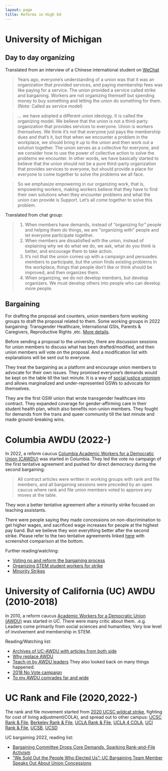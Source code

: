 ```yaml
---
layout: page
title: Reforms in High Ed
---
```

# University of Michigan
## Day to day organizing
Translated from an interview of a Chinese international student on [WeChat](https://mp.weixin.qq.com/s/pbvTme21a56J3418GFQt3Q)
>Years ago, everyone’s understanding of a union was that it was an organization that provided services, and paying membership fees was like paying for a service. The union provided a service called strike and bargaining. Workers are not organizing themself but spending money to buy something and letting the union do something for them.  (Note: Called as service model)

>... we have adopted a different union ideology. It is called the organizing model. We believe that the union is not a third-party organization that provides services to everyone. Union is workers themselves. We think it’s not that everyone just pays the membership dues and that’s it, but that when we encounter a problem in the workplace, we should bring it up to the union and then work out a solution together. The union serves as a collective for everyone, and we consider how to use the power of collective action to solve the problems we encounter. In other words, we have basically started to believe that the union should not be a pure third-party organization that provides services to everyone, but should provide a place for everyone to come together to solve the problems we all face.

>So we emphasize empowering in our organizing work, that is, empowering workers, making workers believe that they have to find their own solutions when they encounter problems and what the union can provide is Support. Let’s all come together to solve this problem.

Translated from chat group:
>1. When members have demands, instead of “organizing for” people and helping them do things, we are "organizing with" people and let everyone participate together.
>2. When members are dissatisfied with the union, instead of explaining why we do what we do, we ask, what do you think is better, and encourage them to take action.
>3. It’s not that the union comes up with a campaign and persuades members to participate, but the union finds existing problems in the workplace, things that people don’t like or think should be improved, and then organizes them.
>4. When organizing, we do not develop members, but develop organizers. We must develop others into people who can develop more people.

## Bargaining
For drafting the proposal and counters, union members form working groups to draft the proposal related to them. Some working groups in 2022 bargaining: Transgender Healthcare, International GSIs, Parents & Caregivers, Reproductive Rights ,etc. [More details](https://www.geo3550.org/wp-content/uploads/2022/11/Bargaining-Platform-Guide.pdf).

Before sending a proposal to the university, there are discussion sessions for union members to discuss what has been drafted/modified, and then union members will vote on the proposal. And a modification list with explanations will be sent out to everyone.

They treat the bargaining as a platform and encourage union members to advocate for their own issues. They promised everyone’s demands would be kept on the table till the last minute. It is a way of [social justice unionism](https://socialistworker.org/2015/05/18/the-meaning-of-social-justice-unionism) and allows marginalized and under-represented GSWs to advocate for themselves.

They are the first GSW union that wrote transgender healthcare into contract. They expanded coverage for gender-affirming care in their student health plan, which also benefits non-union members. They fought for demands from the trans and queer community till the last minute and made ground-breaking wins. 

# Columbia AWDU (2022-)
In 2022, a reform caucus [Columbia Academic Workers for a Democratic Union (CAWDU)](https://twitter.com/C_AWDU) was started in Columbia.
They led the vote no campaign of the first tentative agreement and pushed for direct democracy during the second bargaining:

>All contract articles were written in working groups with rank and file members, and all bargaining sessions were preceded by an open caucus where rank and file union members voted to approve any moves at the table.

They won a better tentative agreement after a minority strike focused on teaching assistants.

There were people saying they made concessions on non-discrimination to get higher wages, and sacrificed wage increases for people at the highest pay band. But we believe they won everything better after the second strike. Please refer to the two tentative agreements linked [here](https://rc-usc.github.io/2023-11-27-Voting-no/#Questions) with screenshot comparison at the bottom.

Further reading/watching:
* [Voting no and reform the bargaining process](https://spectrejournal.com/a-tale-of-two-strikes/)
* [Organizing STEM student workers for strike](https://jacobin.com/2023/01/columbia-university-student-workers-strike-democratic-union-stem)
* [Minority Strikes](https://www.youtube.com/watch?v=RhOkHfZGgY0&t=2257s)


# University of California (UC) AWDU (2010-2018)
In 2010, a reform caucus [Academic Workers for a Democratic Union (AWDU)](https://awdudotnet.wordpress.com/about/) was started in UC.
There were many critic about them. .e.g. Leaders come primarily from social sciences and humanities; Very low level of involvement and membership in STEM.

Reading/Watching list:
* [Archives of UC-AWDU with articles from both side](https://livinghistory.as.ucsb.edu/tag/awdu/)
* [Why replace AWDU](https://vote4switch.tumblr.com/WhyReplaceAWDU)
* [Teach-in by AWDU leaders](https://us06web.zoom.us/rec/play/tb-ww_cJxd0We399hXWp37kWOlS18nBkGe3_xSbNwY0MScGvraJx6g4UneDyppG_3Sge2FLdYg2RQgz3.JvfDyq_bTNgqYeIo?continueMode=true&_x_zm_rtaid=uZ0PAosFRSm43PIf4v3hmg.1671409324762.4066788187ee7bd876bb886f7ae441b0&_x_zm_rhtaid=871) They also looked back on many things happened. 
* [2018 No Vote campaign](https://www.abettercontractforall.org/2018/08/19/six-reasons-for-members-to-scrutinize-and-possibly-reject-the-proposed-contract/)
* [To my AWDU comrades far and wide](https://www.abettercontractforall.org/to-my-awdu-comrades-far-and-wide/)

# UC Rank and File (2020,2022-)
The rank and file movement started from [2020 UCSC wildcat strike](https://labornotes.org/2020/02/facing-skyrocketing-rents-santa-cruz-grad-students-extend-wildcat-strike), fighting for cost of living adjustment(COLA), and spread out to other campus: [UCSC Rank & File](https://twitter.com/payusmoreucsc), [Berkeley Rank & File](https://twitter.com/berkeleyRnF), [UCLA Rank & File](https://twitter.com/uclarnf), [UCLA 4 COLA](https://twitter.com/ucla4cola), [UCI Rank & File](https://twitter.com/RankandFileUCI), [UCSB](https://twitter.com/ucsb4cola), [UCSD](https://twitter.com/ColaUcsd)

UC bargaining 2022, reading list:
* [Bargaining Committee Drops Core Demands, Sparking Rank-and-File Activism](https://inthesetimes.com/article/university-of-california-strike-rank-and-file)
* [“We Sold Out the People Who Elected Us”: UC Bargaining Team Member Speaks Out About Union Concessions](https://www.leftvoice.org/we-sold-out-the-people-who-elected-us-uc-bargaining-team-member-speaks-out-about-union-concessions/)
